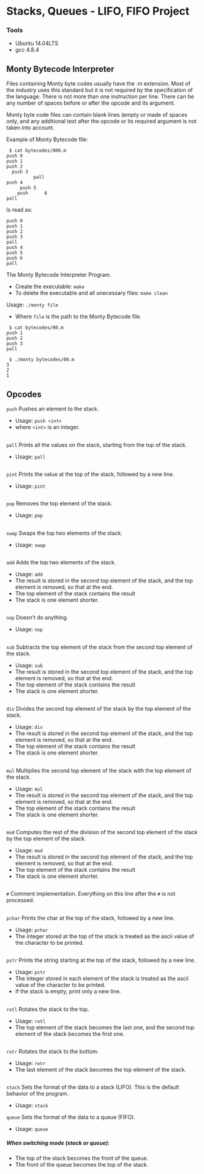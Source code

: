 # Stacks, Queues - LIFO, FIFO Project

### Tools
* Ubuntu 14.04LTS
* gcc 4.8.4

## Monty Bytecode Interpreter

Files containing Monty byte codes usually have the .m extension. Most of the industry uses this standard but it is not required by the specification of the language. There is not more than one instruction per line. There can be any number of spaces before or after the opcode and its argument.

Monty byte code files can contain blank lines (empty or made of spaces only, and any additional text after the opcode or its required argument is not taken into account.

Example of Monty Bytecode file:

```
 $ cat bytecodes/000.m
push 0
push 1
push 2
  push 3
          pall
push 4
     push 5
	push      6
pall
```

Is read as:

```
push 0
push 1
push 2
push 3
pall
push 4
push 5
push 6
pall
```

The Monty Bytecode Interpreter Program.

* Create the executable: `make`
* To delete the executable and all unecessary files: `make clean`

Usage: `./monty file`

* Where `file` is the path to the Monty Bytecode file.

```
 $ cat bytecodes/00.m
push 1
push 2
push 3
pall

 $ ./monty bytecodes/00.m
3
2
1
```


## Opcodes

`push` Pushes an element to the stack.
* Usage: `push <int>`
* where `<int>` is an integer.

##

`pall` Prints all the values on the stack, starting from the top of the stack.
* Usage: `pall`

##

`pint` Prints the value at the top of the stack, followed by a new line.
* Usage: `pint`

##

`pop` Removes the top element of the stack.
* Usage: `pop`

##

`swap` Swaps the top two elements of the stack.
* Usage: `swap`

##

`add` Adds the top two elements of the stack.
* Usage: `add`
* The result is stored in the second top element of the stack, and the top element is removed, so that at the end.
* The top element of the stack contains the result
* The stack is one element shorter.

##

`nop` Doesn't do anything.
* Usage: `nop`

##

`sub` Subtracts the top element of the stack from the second top element of the stack.
* Usage: `sub`
* The result is stored in the second top element of the stack, and the top element is removed, so that at the end.
* The top element of the stack contains the result
* The stack is one element shorter.

##

`div` Divides the second top element of the stack by the top element of the stack.
* Usage: `div`
* The result is stored in the second top element of the stack, and the top element is removed, so that at the end.
* The top element of the stack contains the result
* The stack is one element shorter.

##

`mul` Multiplies the second top element of the stack with the top element of the stack.
* Usage: `mul`
* The result is stored in the second top element of the stack, and the top element is removed, so that at the end.
* The top element of the stack contains the result
* The stack is one element shorter.

##

`mod` Computes the rest of the division of the second top element of the stack by the top element of the stack.
* Usage: `mod`
* The result is stored in the second top element of the stack, and the top element is removed, so that at the end.
* The top element of the stack contains the result
* The stack is one element shorter.

##

`#` Comment implementation. Everything on this line after the `#` is not processed.

##

`pchar` Prints the char at the top of the stack, followed by a new line.
* Usage: `pchar`
* The integer stored at the top of the stack is treated as the ascii value of the character to be printed.

##

`pstr` Prints the string starting at the top of the stack, followed by a new line.
* Usage: `pstr`
* The integer stored in each element of the stack is treated as the ascii value of the character to be printed.
* If the stack is empty, print only a new line.

##

`rotl` Rotates the stack to the top.
* Usage: `rotl`
* The top element of the stack becomes the last one, and the second top element of the stack becomes the first one.

##

`rotr` Rotates the stack to the bottom.
* Usage: `rotr`
* The last element of the stack becomes the top element of the stack.

##

`stack` Sets the format of the data to a stack (LIFO). This is the default behavior of the program.
* Usage: `stack`

`queue` Sets the format of the data to a queue (FIFO).
* Usage: `queue`

##### When switching mode (stack or queue):

* The top of the stack becomes the front of the queue.
* The front of the queue becomes the top of the stack.

##
